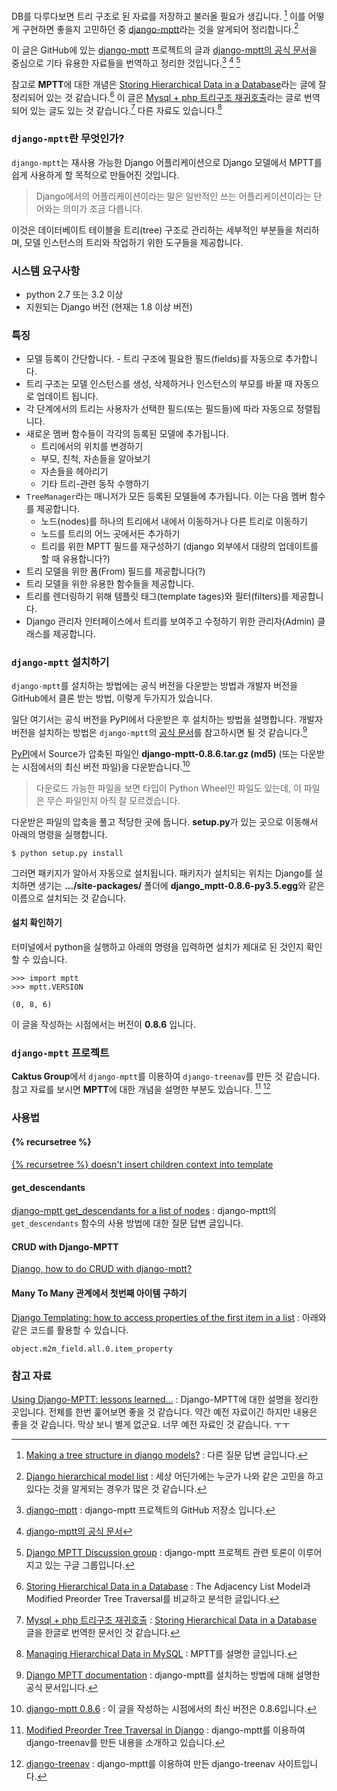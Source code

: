 DB를 다루다보면 트리 구조로 된 자료를 저장하고 불러올 필요가 생깁니다.  [^stackoverflow_1] 이를 어떻게 구현하면 좋을지 고민하던 중 [django-mptt](https://github.com/django-mptt/django-mptt)라는 것을 알게되어 정리합니다.[^stackoverflow_2]

이 글은 GitHub에 있는 [django-mptt](https://github.com/django-mptt/django-mptt) 프로젝트의 글과 [django-mptt의 공식 문서](http://django-mptt.github.io/django-mptt/index.html#)을 중심으로 기타 유용한 자료들을 번역하고 정리한 것입니다.[^django-mptt]  [^document]  [^groups]

참고로 **MPTT**에 대한 개념은 [Storing Hierarchical Data in a Database](https://www.sitepoint.com/hierarchical-data-database-2/)라는 글에 잘 정리되어 있는 것 같습니다.[^sitepoint] 이 글은 [Mysql + php 트리구조 재귀호출](http://www.freeimage.kr/tip_php/p40/804)라는 글로 번역되어 있는 글도 있는 것 같습니다.[^freeimage]  다른 자료도 있습니다.[^mikehillyer] 

### `django-mptt`란 무엇인가?

`django-mptt`는 재사용 가능한 Django 어플리케이션으로 Django 모델에서 MPTT를 쉽게 사용하게 할 목적으로 만들어진 것입니다.

> Django에서의 어플리케이션이라는 말은 일반적인 쓰는 어플리케이션이라는 단어와는 의미가 조금 다릅니다. 
 
이것은 데이터베이트 테이블을 트리(tree) 구조로 관리하는 세부적인 부분들을 처리하며, 모델 인스턴스의 트리와 작업하기 위한 도구들을 제공합니다.

### 시스템 요구사항

* python 2.7 또는 3.2 이상
* 지원되는 Django 버전 (현재는 1.8 이상 버전)

### 특징

* 모델 등록이 간단합니다. - 트리 구조에 필요한 필드(fields)를 자동으로 추가합니다.
* 트리 구조는 모델 인스턴스를 생성, 삭제하거나 인스턴스의 부모를 바꿀 때 자동으로 업데이트 됩니다. 
* 각 단계에서의 트리는 사용자가 선택한 필드(또는 필드들)에 따라 자동으로 정렬됩니다. 
* 새로운 멤버 함수들이 각각의 등록된 모델에 추가됩니다.
	* 트리에서의 위치를 변경하기
	* 부모, 친척, 자손들을 알아보기
	* 자손들을 헤아리기
	* 기타 트리-관련 동작 수행하기
* `TreeManager`라는 매니저가 모든 등록된 모델들에 추가됩니다. 이는 다음 멤버 함수를 제공합니다.
	* 노드(nodes)를 하나의 트리에서 내에서 이동하거나 다른 트리로 이동하기 
	* 노드를 트리의 어느 곳에서든 추가하기
	* 트리를 위한 MPTT 필드를 재구성하기 (django 외부에서 대량의 업데이트를 할 때 유용합니다?)
* 트리 모델을 위한 폼(From) 필드를 제공합니다(?)
* 트리 모델을 위한 유용한 함수들을 제공합니다. 
* 트리를 렌더링하기 위해 템플릿 태그(template tages)와 필터(filters)를 제공합니다.
* Django 관리자 인터페이스에서 트리를 보여주고 수정하기 위한 관리자(Admin) 클래스를 제공합니다.

### `django-mptt` 설치하기

`django-mptt`를 설치하는 방법에는 공식 버전을 다운받는 방법과 개발자 버전을 GitHub에서 클론 받는 방법, 이렇게 두가지가 있습니다.

일단 여기서는 공식 버전을 PyPI에서 다운받은 후 설치하는 방법을 설명합니다. 개발자 버전을 설치하는 방법은 `django-mptt`의 [공식 문서](http://django-mptt.github.io/django-mptt/install.html)를 참고하시면 될 것 같습니다.[^install]

[PyPI](https://pypi.python.org/pypi/django-mptt/)에서 Source가 압축된 파일인 **django-mptt-0.8.6.tar.gz (md5)** (또는 다운받는 시점에서의 최신 버전 파일)을 다운받습니다.[^pypi] 

> 다운로드 가능한 파일을 보면 타입이 Python Wheel인 파일도 있는데, 이 파일은 무슨 파일인지 아직 잘 모르겠습니다.

다운받은 파일의 압축을 풀고 적당한 곳에 둡니다. **setup.py**가 있는 곳으로 이동해서 아래의 명령을 실행합니다.

```
$ python setup.py install
```

그러면 패키지가 알아서 자동으로 설치됩니다. 패키지가 설치되는 위치는 Django를 설치하면 생기는 **.../site-packages/** 폴더에 **django_mptt-0.8.6-py3.5.egg**와 같은 이름으로 설치되는 것 같습니다.

#### 설치 확인하기

터미널에서 python을 실행하고 아래의 명령을 입력하면 설치가 제대로 된 것인지 확인할 수 있습니다.

```
>>> import mptt
>>> mptt.VERSION

(0, 8, 6)
```

이 글을 작성하는 시점에서는 버전이 **0.8.6** 입니다.

### `django-mptt` 프로젝트

**Caktus Group**에서 `django-mptt`를 이용하여 `django-treenav`를 만든 것 같습니다. 참고 자료를 보시면 **MPTT**에 대한 개념을 설명한 부분도 있습니다. [^caktusgroup]  [^django-treenav]

### 사용법 

#### {% recursetree %}

[{% recursetree %} doesn't insert children context into template](https://github.com/django-mptt/django-mptt/issues/139)

#### get_descendants

[django-mptt get_descendants for a list of nodes](http://stackoverflow.com/questions/5722767/django-mptt-get-descendants-for-a-list-of-nodes) : django-mptt의 `get_descendants` 함수의 사용 방법에 대한 질문 답변 글입니다.

#### CRUD with Django-MPTT 

[Django, how to do CRUD with django-mptt?](http://stackoverflow.com/questions/11508088/django-how-to-do-crud-with-django-mptt)

#### Many To Many 관계에서 첫번째 아이템 구하기

[Django Templating: how to access properties of the first item in a list](http://stackoverflow.com/questions/1479206/django-templating-how-to-access-properties-of-the-first-item-in-a-list) : 아래와 같은 코드를 활용할 수 있습니다. 

```
object.m2m_field.all.0.item_property
```

### 참고 자료

[^stackoverflow_1]: [Making a tree structure in django models?](http://stackoverflow.com/questions/15486520/making-a-tree-structure-in-django-models) : 다른 질문 답변 글입니다.

[^stackoverflow_2]: [Django hierarchical model list](http://stackoverflow.com/questions/8177207/django-hierarchical-model-list) : 세상 어딘가에는 누군가 나와 같은 고민을 하고 있다는 것을 알게되는 경우가 많은 것 같습니다.

[^django-mptt]: [django-mptt](https://github.com/django-mptt/django-mptt) : django-mptt 프로젝트의 GitHub 저장소 입니다. 

[^document]: [django-mptt의 공식 문서](http://django-mptt.github.io/django-mptt/index.html#)

[^sitepoint]: [Storing Hierarchical Data in a Database](https://www.sitepoint.com/hierarchical-data-database/) : The Adjacency List Model과 Modified Preorder Tree Traversal를 비교하고 분석한 글입니다.

[^install]: [Django MPTT documentation](http://django-mptt.github.io/django-mptt/install.html) : django-mptt를 설치하는 방법에 대해 설명한 공식 문서입니다.

[^groups]: [Django MPTT Discussion group](https://groups.google.com/forum/#!forum/django-mptt-dev) : django-mptt 프로젝트 관련 토론이 이루어지고 있는 구글 그룹입니다. 

[^pypi]: [django-mptt 0.8.6](https://pypi.python.org/pypi/django-mptt/) : 이 글을 작성하는 시점에서의 최신 버전은 0.8.6입니다.

[^caktusgroup]: [Modified Preorder Tree Traversal in Django](https://www.caktusgroup.com/blog/2016/01/04/modified-preorder-tree-traversal-django/) : django-mptt를 이용하여 django-treenav를 만든 내용을 소개하고 있습니다.

[^django-treenav]: [django-treenav](https://django-treenav.readthedocs.io/en/latest/) : django-mptt를 이용하여 만든 django-treenav 사이트입니다.

[^freeimage]: [Mysql + php 트리구조 재귀호출](http://www.freeimage.kr/tip_php/p40/804) : [Storing Hierarchical Data in a Database](https://www.sitepoint.com/hierarchical-data-database/) 글을 한글로 번역한 문서인 것 같습니다. 

[^mikehillyer]: [Managing Hierarchical Data in MySQL](http://mikehillyer.com/articles/managing-hierarchical-data-in-mysql/) : MPTT를 설명한 글입니다.

[Using Django-MPTT: lessons learned…](http://www.michelepasin.org/blog/2009/09/15/using-django-mptt-lessons-learned/) : Django-MPTT에 대한 설명을 정리한 곳입니다. 전체를 한번 훑어보면 좋을 것 같습니다. 약간 예전 자료이긴 하지만 내용은 좋을 것 같습니다. 막상 보니 별게 없군요. 너무 예전 자료인 것 같습니다. ㅜㅜ
